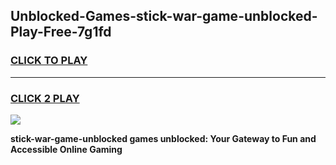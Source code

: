
## Unblocked-Games-stick-war-game-unblocked-Play-Free-7g1fd
<h3>
<a href="https://premium76.site?title=stick-war-game-unblocked&ref=23A">CLICK TO PLAY</a></h3>
<hr>

<h3>
<a href="https://premium76.site?title=stick-war-game-unblocked&ref=23A">CLICK 2 PLAY</a>
  
</h3>

<a href="https://premium76.site?title=stick-war-game-unblocked&ref=23A"><img src="https://clearcache.store/games.png"></a>


**stick-war-game-unblocked games unblocked: Your Gateway to Fun and Accessible Online Gaming**
